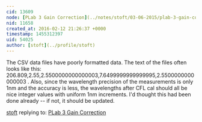 ```yaml
---
cid: 13609
node: [PLab 3 Gain Correction](../notes/stoft/03-06-2015/plab-3-gain-correction)
nid: 11658
created_at: 2016-02-12 21:26:37 +0000
timestamp: 1455312397
uid: 54025
author: [stoft](../profile/stoft)
---
```


The CSV data files have poorly formatted data. The text of the files often looks like this: 206.809,2.55,2.5500000000000003,7.6499999999999995,2.5500000000000003 . Also, since the wavelength precision of the measurements is only 1nm and the accuracy is less, the wavelengths after CFL cal should all be nice integer values with uniform 1nm increments. I'd thought this had been done already -- if not, it should be updated.


[stoft](../profile/stoft) replying to: [PLab 3 Gain Correction](../notes/stoft/03-06-2015/plab-3-gain-correction)

